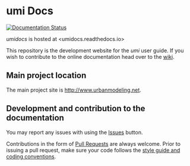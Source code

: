 # umi Docs

[![Documentation Status](http://readthedocs.org/projects/umidocs/badge/?version=latest)](http://umidocs.readthedocs.io/en/latest/?badge=latest)

*umidocs* is hosted at <umidocs.readthedocs.io>

This repository is the development website for the *umi* user guide. If you wish to contribute to the online documentation head over to the [wiki](https://github.com/MITSustainableDesignLab/umidocs/wiki).

## Main project location

The main project site is http://www.urbanmodeling.net.

## Development and contribution to the documentation
You may report any issues with using the [Issues](https://github.com/MITSustainableDesignLab/umidocs/issues) button.

Contributions in the form of [Pull Requests](https://github.com/MITSustainableDesignLab/umidocs/pulls) are always welcome.
Prior to issuing a pull request, make sure your code follows the [style guide and coding conventions](https://github.com/MITSustainableDesignLab/wiki/Style-Guide).
